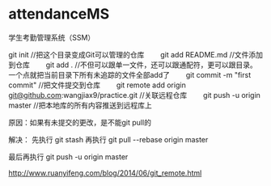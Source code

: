 # attendanceMS
学生考勤管理系统（SSM）


   git init //把这个目录变成Git可以管理的仓库
　　git add README.md //文件添加到仓库
　　git add . //不但可以跟单一文件，还可以跟通配符，更可以跟目录。一个点就把当前目录下所有未追踪的文件全部add了 
　　git commit -m "first commit" //把文件提交到仓库
　　git remote add origin git@github.com:wangjiax9/practice.git //关联远程仓库
　　git push -u origin master //把本地库的所有内容推送到远程库上



   原因：如果有未提交的更改，是不能git pull的

解决： 
先执行 git stash 
再执行 git pull --rebase origin master 

最后再执行  git push -u origin master



http://www.ruanyifeng.com/blog/2014/06/git_remote.html
